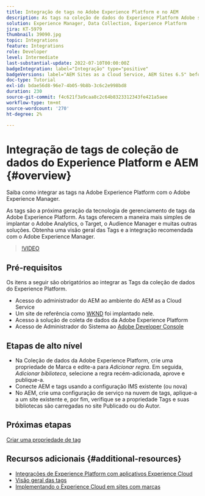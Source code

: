 ```yaml
---
title: Integração de tags no Adobe Experience Platform e no AEM
description: As tags na coleção de dados do Experience Platform Adobe são a solução de gerenciamento de tags de próxima geração e a melhor maneira de implantar o Adobe Analytics, o Target, o Audience Manager e muitas outras soluções. Obtenha uma visão geral das tags na Adobe Experience Platform e a integração recomendada com o Adobe Experience Manager.
solution: Experience Manager, Data Collection, Experience Platform
jira: KT-5979
thumbnail: 39090.jpg
topic: Integrations
feature: Integrations
role: Developer
level: Intermediate
last-substantial-update: 2022-07-10T00:00:00Z
badgeIntegration: label="Integração" type="positive"
badgeVersions: label="AEM Sites as a Cloud Service, AEM Sites 6.5" before-title="false"
doc-type: Tutorial
exl-id: bdae56d8-96e7-4b05-9b8b-3c6c2e998bd8
duration: 230
source-git-commit: f4c621f3a9caa8c2c64b8323312343fe421a5aee
workflow-type: tm+mt
source-wordcount: '270'
ht-degree: 2%

---
```


# Integração de tags de coleção de dados do Experience Platform e AEM {#overview}

Saiba como integrar as tags na Adobe Experience Platform com o Adobe Experience Manager.

As tags são a próxima geração da tecnologia de gerenciamento de tags da Adobe Experience Platform. As tags oferecem a maneira mais simples de implantar o Adobe Analytics, o Target, o Audience Manager e muitas outras soluções. Obtenha uma visão geral das Tags e a integração recomendada com o Adobe Experience Manager.

>[!VIDEO](https://video.tv.adobe.com/v/3445205?quality=12&learn=on&captions=por_br)

## Pré-requisitos

Os itens a seguir são obrigatórios ao integrar as Tags da coleção de dados do Experience Platform.

+ Acesso do administrador do AEM ao ambiente do AEM as a Cloud Service
+ Um site de referência como [WKND](https://github.com/adobe/aem-guides-wknd) foi implantado nele.
+ Acesso à solução de coleta de dados da Adobe Experience Platform
+ Acesso de Administrador do Sistema ao [Adobe Developer Console](https://developer.adobe.com/developer-console/)


## Etapas de alto nível

+ Na Coleção de dados da Adobe Experience Platform, crie uma propriedade de Marca e edite-a para _Adicionar regra_. Em seguida, _Adicionar biblioteca_, selecione a regra recém-adicionada, aprove e publique-a.
+ Conecte AEM e tags usando a configuração IMS existente (ou nova)
+ No AEM, crie uma configuração de serviço na nuvem de tags, aplique-a a um site existente e, por fim, verifique se a propriedade Tags e suas bibliotecas são carregadas no site Publicado ou do Autor.

## Próximas etapas

[Criar uma propriedade de tag](create-tag-property.md)

## Recursos adicionais {#additional-resources}

+ [Integrações de Experience Platform com aplicativos Experience Cloud](https://experienceleague.adobe.com/docs/platform-learn/tutorials/intro-to-platform/integrations-with-experience-cloud-applications.html?lang=pt-BR)
+ [Visão geral das tags](https://experienceleague.adobe.com/docs/experience-platform/tags/home.html?lang=pt-BR)
+ [Implementando o Experience Cloud em sites com marcas](https://experienceleague.adobe.com/docs/platform-learn/implement-in-websites/overview.html?lang=pt-BR)
